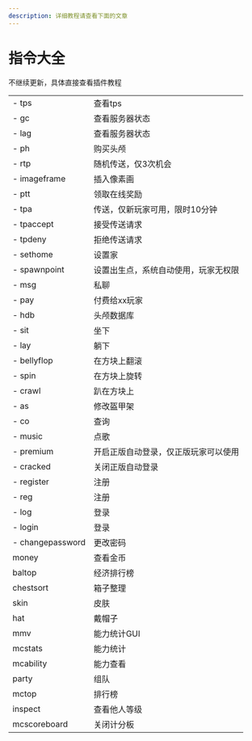 ```yaml
---
description: 详细教程请查看下面的文章
---
```


# 指令大全

不继续更新，具体直接查看插件教程

|                  |                    |
| ---------------- | ------------------ |
| - tps            | 查看tps              |
| - gc             | 查看服务器状态            |
| - lag            | 查看服务器状态            |
| - ph             | 购买头颅               |
| - rtp            | 随机传送，仅3次机会         |
| - imageframe     | 插入像素画              |
| - ptt            | 领取在线奖励             |
| - tpa            | 传送，仅新玩家可用，限时10分钟   |
| - tpaccept       | 接受传送请求             |
| - tpdeny         | 拒绝传送请求             |
| - sethome        | 设置家                |
| - spawnpoint     | 设置出生点，系统自动使用，玩家无权限 |
| - msg            | 私聊                 |
| - pay            | 付费给xx玩家            |
| - hdb            | 头颅数据库              |
| - sit            | 坐下                 |
| - lay            | 躺下                 |
| - bellyflop      | 在方块上翻滚             |
| - spin           | 在方块上旋转             |
| - crawl          | 趴在方块上              |
| - as             | 修改盔甲架              |
| - co             | 查询                 |
| - music          | 点歌                 |
| - premium        | 开启正版自动登录，仅正版玩家可以使用 |
| - cracked        | 关闭正版自动登录           |
| - register       | 注册                 |
| - reg            | 注册                 |
| - log            | 登录                 |
| - login          | 登录                 |
| - changepassword | 更改密码               |
| money            | 查看金币               |
| baltop           | 经济排行榜              |
| chestsort        | 箱子整理               |
| skin             | 皮肤                 |
| hat              | 戴帽子                |
| mmv              | 能力统计GUI            |
| mcstats          | 能力统计               |
| mcability        | 能力查看               |
| party            | 组队                 |
| mctop            | 排行榜                |
| inspect          | 查看他人等级             |
| mcscoreboard     | 关闭计分板              |

